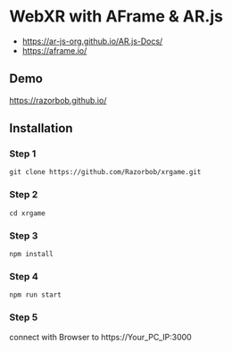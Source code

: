 
# WebXR with AFrame & AR.js
- https://ar-js-org.github.io/AR.js-Docs/
- https://aframe.io/

## Demo
https://razorbob.github.io/

## Installation

### Step 1
```
git clone https://github.com/Razorbob/xrgame.git
```
### Step 2
```
cd xrgame
```
### Step 3
```
npm install
```
### Step 4
```
npm run start
```
### Step 5
connect with Browser to https://Your_PC_IP:3000
